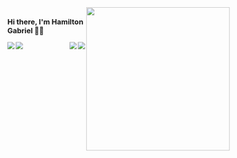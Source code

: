 <img src = ".github/wonderwoman.png" width = "325px" align = "right">

### Hi there, I'm Hamilton Gabriel 👩‍💻

<a href="https://github.com/hamiltongabriel/hamiltongabriel">
  <img align = "left" src = "https://github-readme-stats.vercel.app/api/top-langs/?username=hamiltongabriel" />
  <img align = "left" src = "https://github-readme-stats.vercel.app/api/top-langs/?username=hamiltongabrielmacedo" />
</a>

<a href="https://github.com/hamiltongabriel/hamiltongabriel">
  <img align = "right" src = "https://github-readme-stats.vercel.app/api?username=hamiltongabriel&show_icons=true" />
  <img align = "right" src = "https://github-readme-stats.vercel.app/api?username=hamiltongabrielmacedo&show_icons=true" />
</a>

